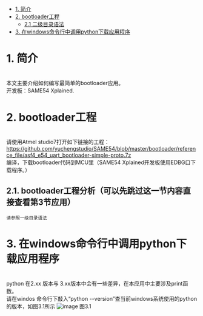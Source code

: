 * [1. 简介](#1-简介)
* [2. bootloader工程](#2-bootloader工程)  
  * [2.1 二级目录语法](#21-二级目录语法)
* [3. 在windows命令行中调用python下载应用程序](#3-在windows命令行中调用python下载应用程序)  


# 1. 简介
<br/>本文主要介绍如何编写最简单的bootloader应用。
<br/>开发板：SAME54 Xplained.
    
# 2. bootloader工程
<br/>请使用Atmel studio7打开如下链接的工程：
<br/>https://github.com/yuchengstudio/SAME54/blob/master/bootloader/reference_file/asf4_e54_uart_bootloader-simple-proto.7z
<br/>编译，下载bootloader代码到MCU里（SAME54 Xplained开发板使用EDBG口下载程序。）

## 2.1. bootloader工程分析（可以先跳过这一节内容直接查看第3节应用）
    请参照一级目录语法
    

# 3. 在windows命令行中调用python下载应用程序
<br/>python 在2.xx 版本与 3.xx版本中会有一些差异，在本应用中主要涉及print函数。
<br/>请在windos 命令行下敲入“python --version”查当前windows系统使用的python的版本，如图3.1所示
![image](https://github.com/yuchengstudio/SAME54/blob/master/bootloader/reference_file/bootloader_application%20%20001.png)
图3.1







